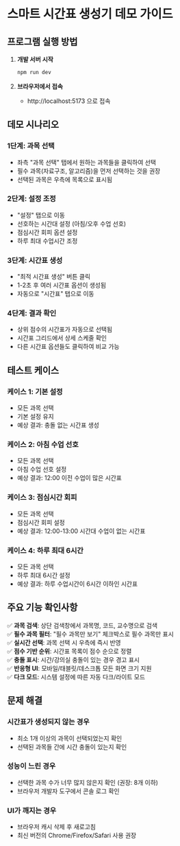# 스마트 시간표 생성기 데모 가이드

## 프로그램 실행 방법

1. **개발 서버 시작**
   ```bash
   npm run dev
   ```

2. **브라우저에서 접속**
   - http://localhost:5173 으로 접속

## 데모 시나리오

### 1단계: 과목 선택
- 좌측 "과목 선택" 탭에서 원하는 과목들을 클릭하여 선택
- 필수 과목(자료구조, 알고리즘)을 먼저 선택하는 것을 권장
- 선택된 과목은 우측에 목록으로 표시됨

### 2단계: 설정 조정
- "설정" 탭으로 이동
- 선호하는 시간대 설정 (아침/오후 수업 선호)
- 점심시간 회피 옵션 설정
- 하루 최대 수업시간 조정

### 3단계: 시간표 생성
- "최적 시간표 생성" 버튼 클릭
- 1-2초 후 여러 시간표 옵션이 생성됨
- 자동으로 "시간표" 탭으로 이동

### 4단계: 결과 확인
- 상위 점수의 시간표가 자동으로 선택됨
- 시간표 그리드에서 상세 스케줄 확인
- 다른 시간표 옵션들도 클릭하여 비교 가능

## 테스트 케이스

### 케이스 1: 기본 설정
- 모든 과목 선택
- 기본 설정 유지
- 예상 결과: 충돌 없는 시간표 생성

### 케이스 2: 아침 수업 선호
- 모든 과목 선택
- 아침 수업 선호 설정
- 예상 결과: 12:00 이전 수업이 많은 시간표

### 케이스 3: 점심시간 회피
- 모든 과목 선택
- 점심시간 회피 설정
- 예상 결과: 12:00-13:00 시간대 수업이 없는 시간표

### 케이스 4: 하루 최대 6시간
- 모든 과목 선택
- 하루 최대 6시간 설정
- 예상 결과: 하루 수업시간이 6시간 이하인 시간표

## 주요 기능 확인사항

✅ **과목 검색**: 상단 검색창에서 과목명, 코드, 교수명으로 검색  
✅ **필수 과목 필터**: "필수 과목만 보기" 체크박스로 필수 과목만 표시  
✅ **실시간 선택**: 과목 선택 시 우측에 즉시 반영  
✅ **점수 기반 순위**: 시간표 목록이 점수 순으로 정렬  
✅ **충돌 표시**: 시간/강의실 충돌이 있는 경우 경고 표시  
✅ **반응형 UI**: 모바일/태블릿/데스크톱 모든 화면 크기 지원  
✅ **다크 모드**: 시스템 설정에 따른 자동 다크/라이트 모드  

## 문제 해결

### 시간표가 생성되지 않는 경우
- 최소 1개 이상의 과목이 선택되었는지 확인
- 선택된 과목들 간에 시간 충돌이 있는지 확인

### 성능이 느린 경우
- 선택한 과목 수가 너무 많지 않은지 확인 (권장: 8개 이하)
- 브라우저 개발자 도구에서 콘솔 로그 확인

### UI가 깨지는 경우
- 브라우저 캐시 삭제 후 새로고침
- 최신 버전의 Chrome/Firefox/Safari 사용 권장


